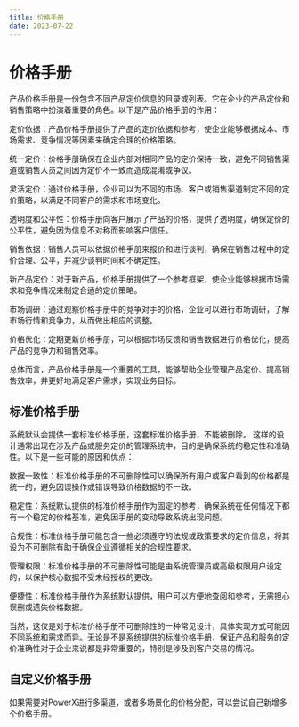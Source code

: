 ```yaml
---
title: 价格手册
date: 2023-07-22
---
```



# 价格手册


产品价格手册是一份包含不同产品定价信息的目录或列表。它在企业的产品定价和销售策略中扮演着重要的角色。以下是产品价格手册的作用：

定价依据：产品价格手册提供了产品的定价依据和参考，使企业能够根据成本、市场需求、竞争情况等因素来确定合理的价格策略。

统一定价：价格手册确保在企业内部对相同产品的定价保持一致，避免不同销售渠道或销售人员之间因为定价不一致而造成混淆或争议。

灵活定价：通过价格手册，企业可以为不同的市场、客户或销售渠道制定不同的定价策略，以满足不同客户的需求和市场变化。

透明度和公平性：价格手册向客户展示了产品的价格，提供了透明度，确保定价的公平性，避免因为信息不对称而影响客户信任。

销售依据：销售人员可以依据价格手册来报价和进行谈判，确保在销售过程中的定价合理、公平，并减少谈判时间和不确定性。

新产品定价：对于新产品，价格手册提供了一个参考框架，使企业能够根据市场需求和竞争情况来制定合适的定价策略。

市场调研：通过观察价格手册中的竞争对手的价格，企业可以进行市场调研，了解市场行情和竞争力，从而做出相应的调整。

价格优化：定期更新价格手册，可以根据市场反馈和销售数据进行价格优化，提高产品的竞争力和销售效率。

总体而言，产品价格手册是一个重要的工具，能够帮助企业管理产品定价、提高销售效率，并更好地满足客户需求，实现业务目标。


## 标准价格手册

系统默认会提供一套标准价格手册，这套标准价格手册，不能被删除。
这样的设计通常出现在涉及产品或服务定价的管理系统中，目的是确保系统的稳定性和准确性。以下是一些可能的原因和优点：

数据一致性：标准价格手册的不可删除性可以确保所有用户或客户看到的价格都是统一的，避免因误操作或错误导致价格数据的不一致。

稳定性：系统默认提供的标准价格手册作为固定的参考，确保系统在任何情况下都有一个稳定的价格基准，避免因手册的变动导致系统出现问题。

合规性：标准价格手册可能包含一些必须遵守的法规或政策要求的定价信息，将其设为不可删除有助于确保企业遵循相关的合规性要求。

管理权限：标准价格手册的不可删除性可能是由系统管理员或高级权限用户设定的，以保护核心数据不受未经授权的更改。

便捷性：标准价格手册作为系统默认提供，用户可以方便地查阅和参考，无需担心误删或遗失价格数据。

当然，这仅是对于标准价格手册不可删除性的一种常见设计，具体实现方式可能因不同系统和需求而异。无论是不是系统提供的标准价格手册，保证产品和服务的定价准确性对于企业来说都是非常重要的，特别是涉及到客户交易的情况。


## 自定义价格手册

如果需要对PowerX进行多渠道，或者多场景化的价格分配，可以尝试自己新增多个价格手册。

